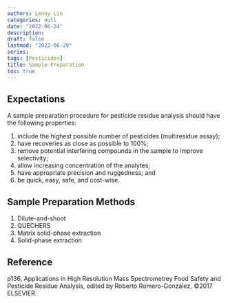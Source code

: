 ```yaml
---
authors: Lenny Lin
categories: null
date: "2022-06-24"
description:  
draft: false
lastmod: "2022-06-29"
series: 
tags: [Pesticides]
title: Sample Preparation
toc: true
---
```




<!--more-->
## Expectations
A sample preparation procedure for pesticide residue analysis should have the following properties:  
1) include the highest possible number of pesticides (multiresidue assay);   
2) have recoveries as close as possible to 100%;   
3) remove potential interfering compounds in the sample to improve selectivity;  
4) allow increasing concentration of the analytes;   
5) have appropriate precision and ruggedness; and   
6) be quick, easy, safe, and cost-wise. 

## Sample Preparation Methods

1) Dilute-and-shoot   
2) QUECHERS   
3) Matrix solid-phase extraction  
4) Solid-phase extraction  


## Reference
p136, Applications in High Resolution Mass Spectrometrey Food Safety and Pesticide Residue Analysis, edited by Roberto Romero-Gonz&#225;lez, &copy;2017 ELSEVIER.
